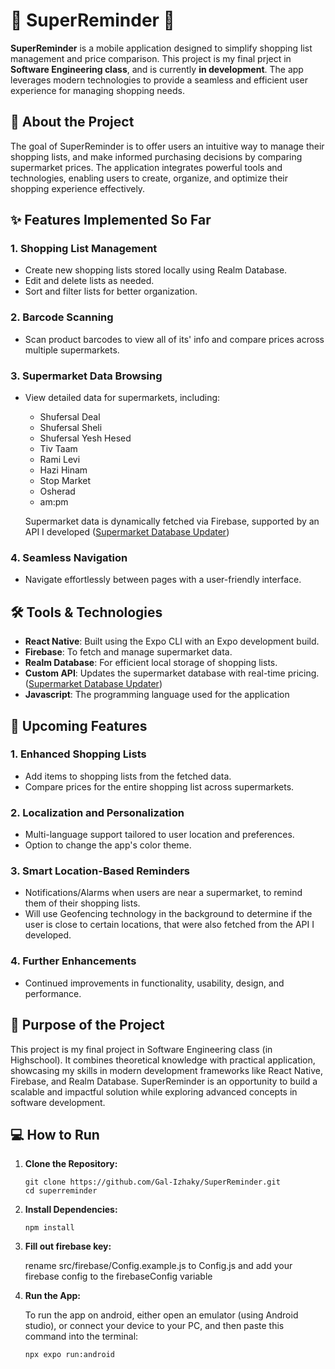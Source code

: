 # 🛒 SuperReminder 🛒
**SuperReminder** is a mobile application designed to simplify shopping list management and price comparison. This project is my final prject in **Software Engineering class**, and is currently **in development**. The app leverages modern technologies to provide a seamless and efficient user experience for managing shopping needs.

## 📖 About the Project
The goal of SuperReminder is to offer users an intuitive way to manage their shopping lists, and make informed purchasing decisions by comparing supermarket prices. 
The application integrates powerful tools and technologies, enabling users to create, organize, and optimize their shopping experience effectively.

## ✨ Features Implemented So Far
### 1. Shopping List Management
* Create new shopping lists stored locally using Realm Database.
* Edit and delete lists as needed.
* Sort and filter lists for better organization.
### 2. Barcode Scanning
* Scan product barcodes to view all of its' info and compare prices across multiple supermarkets.
### 3. Supermarket Data Browsing
* View detailed data for supermarkets, including:
  * Shufersal Deal
  * Shufersal Sheli
  * Shufersal Yesh Hesed
  * Tiv Taam
  * Rami Levi
  * Hazi Hinam
  * Stop Market
  * Osherad
  * am:pm

  Supermarket data is dynamically fetched via Firebase, supported by an API I developed ([Supermarket Database Updater](https://github.com/Gal-Izhaky/public-supermarket-database-updater))
### 4. Seamless Navigation
* Navigate effortlessly between pages with a user-friendly interface. 

## 🛠️ Tools & Technologies
* **React Native**: Built using the Expo CLI with an Expo development build.
* **Firebase**: To fetch and manage supermarket data.
* **Realm Database**: For efficient local storage of shopping lists.
* **Custom API**: Updates the supermarket database with real-time pricing. ([Supermarket Database Updater](https://github.com/Gal-Izhaky/public-supermarket-database-updater))
* **Javascript**: The programming language used for the application

## 🚧 Upcoming Features
### 1. Enhanced Shopping Lists
* Add items to shopping lists from the fetched data.
* Compare prices for the entire shopping list across supermarkets.
### 2. Localization and Personalization
* Multi-language support tailored to user location and preferences.
* Option to change the app's color theme.
### 3. Smart Location-Based Reminders
* Notifications/Alarms when users are near a supermarket, to remind them of their shopping lists.
* Will use Geofencing technology in the background to determine if the user is close to certain locations, that were also fetched from the API I developed.
### 4. Further Enhancements
* Continued improvements in functionality, usability, design, and performance.

## 🚀 Purpose of the Project
This project is my final project in Software Engineering class (in Highschool). It combines theoretical knowledge with practical application, showcasing my skills in modern development frameworks like React Native, Firebase, and Realm Database. SuperReminder is an opportunity to build a scalable and impactful solution while exploring advanced concepts in software development.

## 💻 How to Run
1. **Clone the Repository:**
    ```console
    git clone https://github.com/Gal-Izhaky/SuperReminder.git
    cd superreminder  
    ```
2. **Install Dependencies:**
    ```console
    npm install  
    ```
3. **Fill out firebase key:**
    
    rename src/firebase/Config.example.js to Config.js and add your firebase config to the firebaseConfig variable

4. **Run the App:**
   
   To run the app on android, either open an emulator (using Android studio), or connect your device to your PC, and then paste this command into the terminal:
   ```
   npx expo run:android
   ```
